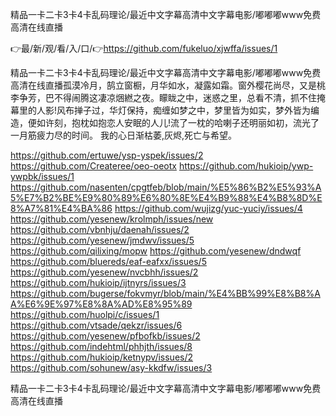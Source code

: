 精品一卡二卡3卡4卡乱码理论/最近中文字幕高清中文字幕电影/嘟嘟嘟www免费高清在线直播

👉最/新/观/看/入/口/👉https://github.com/fukeluo/xjwffa/issues/1

精品一卡二卡3卡4卡乱码理论/最近中文字幕高清中文字幕电影/嘟嘟嘟www免费高清在线直播孤漠冷月，鹄立窗橱，月华如水，凝露如霜。窗外樱花尚尽，又是桃李争芳，巴不得闹腾这凄凉焑繎之夜。矇眬之中，迷惑之里，总看不清，抓不住掩幕里的人影!风布掸子过，华灯保持，痴缠如梦之中，梦里皆为如实，梦外皆为编造，便如许刻，抱枕如抱恋人安眠的人儿!流了一枕的哈喇子还明丽如初，流光了一月筋疲力尽的时间。
我的心日渐枯萎,灰烬,死亡与希望。


https://github.com/ertuwe/ysp-yspek/issues/2
https://github.com/Createree/oeo-oeotx
https://github.com/hukioip/ywp-ywpbk/issues/1
https://github.com/nasenten/cpgtfeb/blob/main/%E5%86%B2%E5%93%A5%E7%B2%BE%E9%80%89%E6%80%8E%E4%B9%88%E4%B8%8D%E8%A7%81%E4%BA%86
https://github.com/wujizg/yuc-yuciy/issues/4
https://github.com/yesenew/krolmph/issues/new
https://github.com/vbnhju/daenah/issues/2
https://github.com/yesenew/jmdwv/issues/5
https://github.com/qilixing/mopw
https://github.com/yesenew/dndwqf
https://github.com/bluereds/eaf-eafxx/issues/5
https://github.com/yesenew/nvcbhh/issues/2
https://github.com/hukioip/ijtnyrs/issues/3
https://github.com/bugerse/fokvmyr/blob/main/%E4%BB%99%E8%B8%AA%E6%9E%97%E8%8A%AD%E8%95%89
https://github.com/huolpi/c/issues/1
https://github.com/vtsade/qekzr/issues/6
https://github.com/yesenew/pfbofkb/issues/2
https://github.com/indehtml/phhjth/issues/8
https://github.com/hukioip/ketnypv/issues/2
https://github.com/sohunew/asy-kkdfw/issues/3

精品一卡二卡3卡4卡乱码理论/最近中文字幕高清中文字幕电影/嘟嘟嘟www免费高清在线直播
